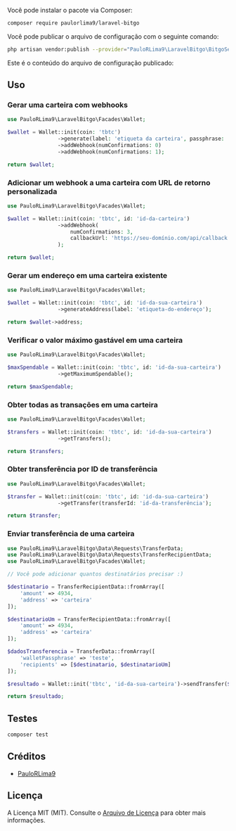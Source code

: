Você pode instalar o pacote via Composer:

```bash
composer require paulorlima9/laravel-bitgo
```

Você pode publicar o arquivo de configuração com o seguinte comando:

```bash
php artisan vendor:publish --provider="PauloRLima9\LaravelBitgo\BitgoServiceProvider"
```

Este é o conteúdo do arquivo de configuração publicado:

## Uso

### Gerar uma carteira com webhooks

```php
use PauloRLima9\LaravelBitgo\Facades\Wallet;

$wallet = Wallet::init(coin: 'tbtc')
                ->generate(label: 'etiqueta da carteira', passphrase: 'senha')
                ->addWebhook(numConfirmations: 0)
                ->addWebhook(numConfirmations: 1);

return $wallet;
```

### Adicionar um webhook a uma carteira com URL de retorno personalizada

```php
use PauloRLima9\LaravelBitgo\Facades\Wallet;

$wallet = Wallet::init(coin: 'tbtc', id: 'id-da-carteira')
                ->addWebhook(
                    numConfirmations: 3,
                    callbackUrl: 'https://seu-domínio.com/api/callback'
                );

return $wallet;
```

### Gerar um endereço em uma carteira existente

```php
use PauloRLima9\LaravelBitgo\Facades\Wallet;

$wallet = Wallet::init(coin: 'tbtc', id: 'id-da-sua-carteira')
                ->generateAddress(label: 'etiqueta-do-endereço');

return $wallet->address;
```

### Verificar o valor máximo gastável em uma carteira

```php
use PauloRLima9\LaravelBitgo\Facades\Wallet;

$maxSpendable = Wallet::init(coin: 'tbtc', id: 'id-da-sua-carteira')
                ->getMaximumSpendable();

return $maxSpendable;
```

### Obter todas as transações em uma carteira

```php
use PauloRLima9\LaravelBitgo\Facades\Wallet;

$transfers = Wallet::init(coin: 'tbtc', id: 'id-da-sua-carteira')
                ->getTransfers();

return $transfers;
```

### Obter transferência por ID de transferência

```php
use PauloRLima9\LaravelBitgo\Facades\Wallet;

$transfer = Wallet::init(coin: 'tbtc', id: 'id-da-sua-carteira')
                ->getTransfer(transferId: 'id-da-transferência');

return $transfer;
```

### Enviar transferência de uma carteira

```php
use PauloRLima9\LaravelBitgo\Data\Requests\TransferData;
use PauloRLima9\LaravelBitgo\Data\Requests\TransferRecipientData;
use PauloRLima9\LaravelBitgo\Facades\Wallet;

// Você pode adicionar quantos destinatários precisar :)

$destinatario = TransferRecipientData::fromArray([
    'amount' => 4934,
    'address' => 'carteira'
]);

$destinatarioUm = TransferRecipientData::fromArray([
    'amount' => 4934,
    'address' => 'carteira'
]);

$dadosTransferencia = TransferData::fromArray([
    'walletPassphrase' => 'teste',
    'recipients' => [$destinatario, $destinatarioUm]
]);

$resultado = Wallet::init('tbtc', 'id-da-sua-carteira')->sendTransfer($dadosTransferencia);

return $resultado;
```

## Testes

```bash
composer test
```

## Créditos

- [PauloRLima9](https://github.com/paulorlima9)

## Licença

A Licença MIT (MIT). Consulte o [Arquivo de Licença](LICENSE.md) para obter mais informações.